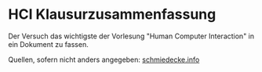 HCI Klausurzusammenfassung
==========================

Der Versuch das wichtigste der Vorlesung "Human Computer Interaction" in ein Dokument zu fassen.

Quellen, sofern nicht anders angegeben: [schmiedecke.info](http://www.schmiedecke.info/HCI/Folien/index.html)
